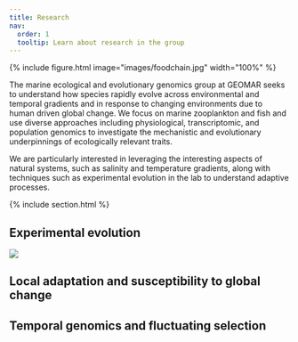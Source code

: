 ```yaml
---
title: Research
nav:
  order: 1
  tooltip: Learn about research in the group
---
```


{% include figure.html image="images/foodchain.jpg" width="100%" %}

The marine ecological and evolutionary genomics group at GEOMAR seeks to understand how species rapidly evolve across environmental and temporal gradients and in response to changing environments due to human driven global change. We focus on marine zooplankton and fish and use diverse approaches including physiological, transcriptomic, and population genomics to investigate the mechanistic and evolutionary underpinnings of ecologically relevant traits.  

We are particularly interested in leveraging the interesting aspects of natural systems, such as salinity and temperature gradients, along with techniques such as experimental evolution in the lab to understand adaptive processes. 

{% include section.html %}

## Experimental evolution

![](https://youtu.be/YrI2188-ejM)

## Local adaptation and susceptibility to global change

## Temporal genomics and fluctuating selection
